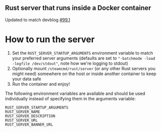 ## Rust server that runs inside a Docker container

Updated to match devblog [#99.1](https://playrust.com/devblog-99-1/)

# How to run the server
1. Set the ```RUST_SERVER_STARTUP_ARGUMENTS``` environment variable to match your preferred server arguments (defaults are set to ```"-batchmode -load -logfile /dev/stdout"```, note how we're logging to stdout)
2. Optionally mount ```/steamcmd/rust/server``` (or any other Rust servers you might need) somewhere on the host or inside another container to keep your data safe
3. Run the container and enjoy!

The following environment variables are available and should be used individually instead of specifying them in the arguments variable:
```
RUST_SERVER_STARTUP_ARGUMENTS
RUST_SERVER_NAME
RUST_SERVER_DESCRIPTION
RUST_SERVER_URL
RUST_SERVER_BANNER_URL
```
